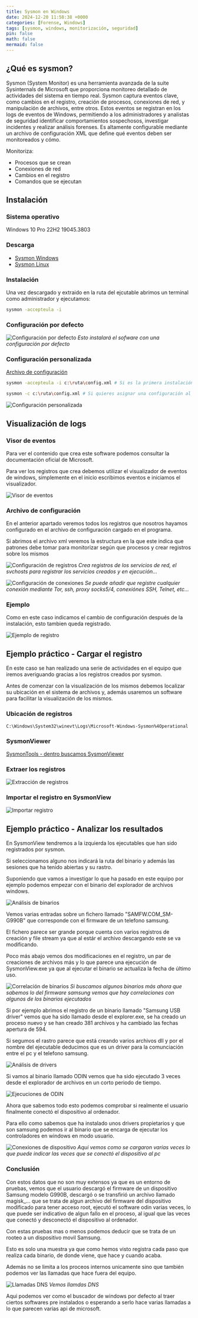 ```yaml
---
title: Sysmon en Windows
date: 2024-12-20 11:58:38 +0000
categories: [Forense, Windows]
tags: [sysmon, windows, monitorización, seguridad]
pin: false
math: false
mermaid: false
---
```


## ¿Qué es sysmon?

Sysmon (System Monitor) es una herramienta avanzada de la suite Sysinternals de Microsoft que proporciona monitoreo detallado de actividades del sistema en tiempo real. Sysmon captura eventos clave, como cambios en el registro, creación de procesos, conexiones de red, y manipulación de archivos, entre otros. Estos eventos se registran en los logs de eventos de Windows, permitiendo a los administradores y analistas de seguridad identificar comportamientos sospechosos, investigar incidentes y realizar análisis forenses. Es altamente configurable mediante un archivo de configuración XML que define qué eventos deben ser monitoreados y cómo.

Monitoriza:
- Procesos que se crean
- Conexiones de red
- Cambios en el registro
- Comandos que se ejecutan

## Instalación

### Sistema operativo

Windows 10 Pro 22H2 19045.3803

### Descarga

- [Sysmon Windows](https://download.sysinternals.com/files/Sysmon.zip)
- [Sysmon Linux](https://github.com/Sysinternals/SysmonForLinux)

### Instalación

Una vez descargado y extraido en la ruta del ejcutable abrimos un terminal como administrador y ejecutamos:

```bash
sysmon -accepteula -i
```

### Configuración por defecto

![Configuración por defecto](/assets/img/posts/sysmon_windows/20241220_104128_2024-12-20_11-40.png)
_Esto instalará el sofware con una configuración por defecto_

### Configuración personalizada

[Archivo de configuración](https://github.com/SwiftOnSecurity/sysmon-config/blob/master/sysmonconfig-export.xml)

```bash
sysmon -accepteula -i c:\ruta\config.xml # Si es la primera instalación

sysmon -c c:\ruta\config.xml # Si quieres asignar una configuración al software ya instalado
```

![Configuración personalizada](/assets/img/posts/sysmon_windows/20241220_105625_2024-12-20_11-56.png)

## Visualización de logs

### Visor de eventos

Para ver el contenido que crea este software podemos consultar la documentación oficial de Microsoft.

Para ver los registros que crea debemos utilizar el visualizador de eventos de windows, simplemente en el inicio escribimos eventos e iniciamos el visualizador.

![Visor de eventos](/assets/img/posts/sysmon_windows/20241220_105026_Peek_2024-12-20_11-49.gif)

### Archivo de configuración

En el anterior apartado veremos todos los registros que nosotros hayamos configurado en el archivo de configuración cargado en el programa.

Si abrimos el archivo xml veremos la estructura en la que este indica que patrones debe tomar para monitorizar según que procesos y crear registros sobre los mismos

![Configuración de registros](/assets/img/posts/sysmon_windows/20241220_110034_2024-12-20_12-00.png)
_Crea registros de los servicios de red, el svchosts para registrar los servicios creados y en ejecución..._

![Configuración de conexiones](/assets/img/posts/sysmon_windows/20241220_110229_2024-12-20_12-02.png)
_Se puede añadir que registre cualquier conexión mediante Tor, ssh, proxy socks5/4, conexiónes SSH, Telnet, etc..._

### Ejemplo

Como en este caso indicamos el cambio de configuración después de la instalación, esto tambien queda registrado.

![Ejemplo de registro](/assets/img/posts/sysmon_windows/20241220_110639_2024-12-20_12-06.png)

## Ejemplo práctico - Cargar el registro

En este caso se han realizado una serie de actividades en el equipo que iremos averiguando gracias a los registros creados por sysmon.

Antes de comenzar con la visualización de los mismos debemos localizar su ubicación en el sistema de archivos y, además usaremos un software para facilitar la visualización de los mismos.

### Ubicación de registros

```plaintext
C:\Windows\System32\winevt\Logs\Microsoft-Windows-Sysmon%4Operational
```

### SysmonViewer

[SysmonTools - dentro buscamos SysmonViewer](https://github.com/nshalabi/SysmonTools)

### Extraer los registros

![Extracción de registros](/assets/img/posts/sysmon_windows/20241220_122941_Peek_2024-12-20_13-29.gif)

### Importar el registro en SysmonView

![Importar registro](/assets/img/posts/sysmon_windows/20241220_123129_Peek_2024-12-20_13-31.gif)

## Ejemplo práctico - Analizar los resultados

En SysmonView tendremos a la izquierda los ejecutables que han sido registrados por sysmon.

Si seleccionamos alguno nos indicará la ruta del binario y además las sesiones que ha tenido abiertas y su rastro.

Suponiendo que vamos a investigar lo que ha pasado en este equipo por ejemplo podemos empezar con el binario del explorador de archivos windows.

![Análisis de binarios](/assets/img/posts/sysmon_windows/20241220_124108_Peek_2024-12-20_13-40.gif)

Vemos varias entradas sobre un fichero llamado "SAMFW.COM_SM-G990B" que corresponde con el firmware de un telefono samsung.

El fichero parece ser grande porque cuenta con varios registros de creación y file stream ya que al estár el archivo descargando este se va modificando.

Poco más abajo vemos dos modificaciones en el registro, un par de creaciones de archivos más y lo que parece una ejecución de SysmonView.exe ya que al ejecutar el binario se actualiza la fecha de último uso.

![Correlación de binarios](/assets/img/posts/sysmon_windows/20241220_125253_Peek_2024-12-20_13-52.gif)
_Si buscamos algunos binarios más ahora que sabemos lo del firmware samsung vemos que hay correlaciones con algunos de los binarios ejecutados_

Si por ejemplo abrimos el registro de un binario llamado "Samsung USB driver" vemos que ha sido llamado desde el explorer.exe, se ha creado un proceso nuevo y se han creado 381 archivos y ha cambiado las fechas apertura de 594.

Si segumos el rastro parece que está creando varios archivos dll y por el nombre del ejecutable deducimos que es un driver para la comunciación entre el pc y el telefono samsung.

![Análisis de drivers](/assets/img/posts/sysmon_windows/20241220_125856_Peek_2024-12-20_13-54.gif)

Si vamos al binario llamado ODIN vemos que ha sido ejecutado 3 veces desde el explorador de archivos en un corto periodo de tiempo.

![Ejecuciones de ODIN](/assets/img/posts/sysmon_windows/20241220_130213_Peek_2024-12-20_14-02.gif)

Ahora que sabemos todo esto podemos comprobar si realmente el usuario finalmente conectó el dispositivo al ordenador.

Para ello como sabemos que ha instalado unos drivers propietarios y que son samsung podemos ir al binario que se encarga de ejecutar los controladores en windows en modo usuario.

![Conexiones de dispositivo](/assets/img/posts/sysmon_windows/20241220_130756_Peek_2024-12-20_14-07.gif)
_Aqui vemos como se cargaron varias veces lo que puede indicar las veces que se conectó el dispositivo al pc_

### Conclusión

Con estos datos que no son muy extensos ya que es un entorno de pruebas, vemos que el usuario descargó el firmware de un dispositivo Samsung modelo G990B, descargó o se transfirió un archivo llamado magisk_... que se trata de algun archivo del firmware del dispositivo modificado para tener acceso root, ejecutó el software odin varias veces, lo que puede ser indicativo de algun fallo en el proceso, al igual que las veces que conectó y desconectó el dispositivo al ordenador.

Con estas pruebas mas o menos podemos deducir que se trata de un rooteo a un dispositivo movil Samsung.

Esto es solo una muestra ya que como hemos visto registra cada paso que realiza cada binario, de donde viene, que hace y cuando acaba.

Además no se limita a los proceos internos unicamente sino que también podemos ver las llamadas que hace fuera del equipo.

![Llamadas DNS](/assets/img/posts/sysmon_windows/20241220_131655_Peek_2024-12-20_14-16.gif)
_Vemos llamdas DNS_

Aqui podemos ver como el buscador de windows por defecto al traer ciertos softwares pre instalados o esperando a serlo hace varias llamadas a lo que parecen varias api de microsoft.